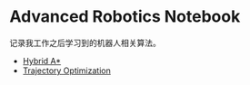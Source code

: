 # Advanced Robotics Notebook

记录我工作之后学习到的机器人相关算法。

- [Hybrid A*](HybridAstar/README.md)
- [Trajectory Optimization](TrajectoryOpt/README.md)